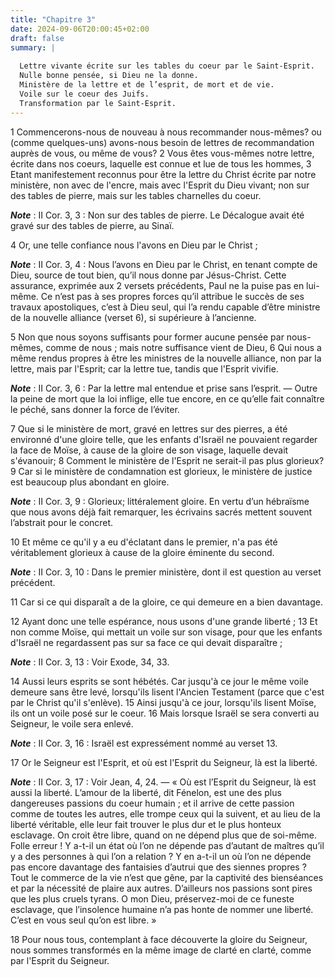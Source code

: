 ```yaml
---
title: "Chapitre 3"
date: 2024-09-06T20:00:45+02:00
draft: false
summary: |
  
  Lettre vivante écrite sur les tables du coeur par le Saint-Esprit.
  Nulle bonne pensée, si Dieu ne la donne.
  Ministère de la lettre et de l’esprit, de mort et de vie.
  Voile sur le coeur des Juifs.
  Transformation par le Saint-Esprit.
---
```



1 Commencerons-nous de nouveau à nous recommander nous-mêmes? ou (comme quelques-uns) avons-nous besoin de lettres de recommandation auprès de vous, ou même de vous? 2 Vous êtes vous-mêmes notre lettre, écrite dans nos coeurs, laquelle est connue et lue de tous les hommes, 3 Etant manifestement reconnus pour être la lettre du Christ écrite par notre ministère, non avec de l'encre, mais avec l'Esprit du Dieu vivant; non sur des tables de pierre, mais sur les tables charnelles du coeur.

***Note*** :  II Cor. 3, 3 : Non sur des tables de pierre. Le Décalogue avait été gravé sur des tables de pierre, au Sinaï.


4 Or, une telle confiance nous l'avons en Dieu par le Christ ;

***Note*** :  II Cor. 3, 4 : Nous l’avons en Dieu par le Christ, en tenant compte de Dieu, source de tout bien, qu’il nous donne par Jésus-Christ. Cette assurance, exprimée aux 2 versets précédents, Paul ne la puise pas en lui-même. Ce n’est pas à ses propres forces qu’il attribue le succès de ses travaux apostoliques, c’est à Dieu seul, qui l’a rendu capable d’être ministre de la nouvelle alliance (verset 6), si supérieure à l’ancienne.

5 Non que nous soyons suffisants pour former aucune pensée par nous-mêmes, comme de nous ; mais notre suffisance vient de Dieu, 6 Qui nous a même rendus propres à être les ministres de la nouvelle alliance, non par la lettre, mais par l'Esprit; car la lettre tue, tandis que l'Esprit vivifie.

***Note*** :  II Cor. 3, 6 : Par la lettre mal entendue et prise sans l’esprit. ― Outre la peine de mort que la loi inflige, elle tue encore, en ce qu’elle fait connaître le péché, sans donner la force de l’éviter.


7 Que si le ministère de mort, gravé en lettres sur des pierres, a été environné d'une gloire telle, que les enfants d'Israël ne pouvaient regarder la face de Moïse, à cause de la gloire de son visage, laquelle devait s'évanouir; 8 Comment le ministère de l'Esprit ne serait-il pas plus glorieux? 9 Car si le ministère de condamnation est glorieux, le ministère de justice est beaucoup plus abondant en gloire.

***Note*** :  II Cor. 3, 9 : Glorieux; littéralement gloire. En vertu d’un hébraïsme que nous avons déjà fait remarquer, les écrivains sacrés mettent souvent l’abstrait pour le concret.

10 Et même ce qu'il y a eu d'éclatant dans le premier, n'a pas été véritablement glorieux à cause de la gloire éminente du second.

***Note*** :  II Cor. 3, 10 : Dans le premier ministère, dont il est question au verset précédent.

11 Car si ce qui disparaît a de la gloire, ce qui demeure en a bien davantage.


12 Ayant donc une telle espérance, nous usons d'une grande liberté ; 13 Et non comme Moïse, qui mettait un voile sur son visage, pour que les enfants d'Israël ne regardassent pas sur sa face ce qui devait disparaître ;

***Note*** :  II Cor. 3, 13 : Voir Exode, 34, 33.

14 Aussi leurs esprits se sont hébétés. Car jusqu'à ce jour le même voile demeure sans être levé, lorsqu'ils lisent l'Ancien Testament (parce que c'est par le Christ qu'il s'enlève). 15 Ainsi jusqu'à ce jour, lorsqu'ils lisent Moïse, ils ont un voile posé sur le coeur. 16 Mais lorsque Israël se sera converti au Seigneur, le voile sera enlevé.

***Note*** :  II Cor. 3, 16 : Israël est expressément nommé au verset 13.

17 Or le Seigneur est l'Esprit, et où est l'Esprit du Seigneur, là est la liberté.

***Note*** :  II Cor. 3, 17 : Voir Jean, 4, 24. ― « Où est l’Esprit du Seigneur, là est aussi la liberté. L’amour de la liberté, dit Fénelon, est une des plus dangereuses passions du coeur humain ; et il arrive de cette passion comme de toutes les autres, elle trompe ceux qui la suivent, et au lieu de la liberté véritable, elle leur fait trouver le plus dur et le plus honteux esclavage. On croit être libre, quand on ne dépend plus que de soi-même. Folle erreur ! Y a-t-il un état où l’on ne dépende pas d’autant de maîtres qu’il y a des personnes à qui l’on a relation ? Y en a-t-il un où l’on ne dépende pas encore davantage des fantaisies d’autrui que des siennes propres ? Tout le commerce de la vie n’est que gêne, par la captivité des bienséances et par la nécessité de plaire aux autres. D’ailleurs nos passions sont pires que les plus cruels tyrans. O mon Dieu, préservez-moi de ce funeste esclavage, que l’insolence humaine n’a pas honte de nommer une liberté. C’est en vous seul qu’on est libre. »

18 Pour nous tous, contemplant à face découverte la gloire du Seigneur, nous sommes transformés en la même image de clarté en clarté, comme par l'Esprit du Seigneur.

